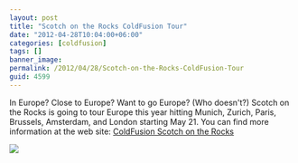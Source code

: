 ```yaml
---
layout: post
title: "Scotch on the Rocks ColdFusion Tour"
date: "2012-04-28T10:04:00+06:00"
categories: [coldfusion]
tags: []
banner_image: 
permalink: /2012/04/28/Scotch-on-the-Rocks-ColdFusion-Tour
guid: 4599
---
```


In Europe? Close to Europe? Want to go Europe? (Who doesn't?) Scotch on the Rocks is going to tour Europe this year hitting Munich, Zurich, Paris, Brussels, Amsterdam, and London starting May 21. You can find more information at the web site: <a href="http://www.coldfusioneurope.eu/">ColdFusion Scotch on the Rocks</a> 

<img src="https://static.raymondcamden.com/images/ScreenClip72.png" />